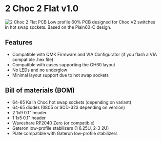 # 2 Choc 2 Flat v1.0

![2 Choc 2 Flat PCB](https://github.com/seancaulfield/2choc2flat/)
Low profile 60% PCB designed for Choc V2 switches in hot swap sockets. Based on the Plain60-C design.

## Features
- Compatible with QMK Firmware and VIA Configurator (if you flash a VIA compatible .hex file)
- Compatible with cases supporting the GH60 layout
- No LEDs and no underglow
- Minimal layout support due to hot swap sockets

## Bill of materials (BOM)

* 64-65 Kailh Choc hot swap sockets (depending on variant)
* 64-65 diodes (0805 or SOD-323 depending on version)
* 2 1x9 0.1" header
* 1 1x5 0.1" header
* Waveshare RP2040 Zero (or compatible)
* Gateron low-profile stabilizers (1 6.25U, 2-3 2U)
* Plate compatible with Gateron low-profile stabilizers
